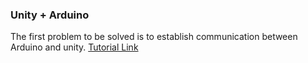 ### Unity + Arduino
The first problem to be solved is to establish communication between Arduino and unity.
[Tutorial Link](https://www.youtube.com/watch?v=of_oLAvWfSI)
